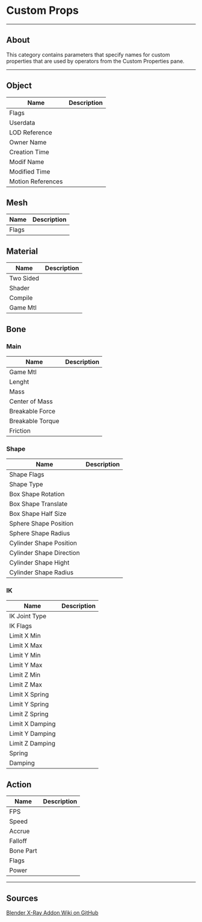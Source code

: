 # Custom Props

___

## About

This category contains parameters that specify names for custom properties that are used by operators from the Custom Properties pane.

___

## Object

| Name | Description |
|---|---|
| Flags |  |
| Userdata |  |
| LOD Reference |  |
| Owner Name |  |
| Creation Time |  |
| Modif Name |  |
| Modified Time |  |
| Motion References |  |

## Mesh

| Name | Description |
|---|---|
| Flags |  |

## Material

| Name | Description |
|---|---|
| Two Sided |  |
| Shader |  |
| Compile |  |
| Game Mtl |  |

## Bone

### Main

| Name | Description |
|---|---|
| Game Mtl |  |
| Lenght |  |
| Mass |  |
| Center of Mass |  |
| Breakable Force |  |
| Breakable Torque |  |
| Friction |  |

### Shape

| Name | Description |
|---|---|
| Shape Flags |  |
| Shape Type |  |
| Box Shape Rotation |  |
| Box Shape Translate |  |
| Box Shape Half Size |  |
| Sphere Shape Position |  |
| Sphere Shape Radius |  |
| Cylinder Shape Position |  |
| Cylinder Shape Direction |  |
| Cylinder Shape Hight |  |
| Cylinder Shape Radius |  |

### IK

| Name | Description |
|---|---|
| IK Joint Type |  |
| IK Flags |  |
| Limit X Min |  |
| Limit X Max |  |
| Limit Y Min |  |
| Limit Y Max |  |
| Limit Z Min |  |
| Limit Z Max |  |
| Limit X Spring |  |
| Limit Y Spring |  |
| Limit Z Spring |  |
| Limit X Damping |  |
| Limit Y Damping |  |
| Limit Z Damping |  |
| Spring |  |
| Damping |  |

## Action

| Name | Description |
|---|---|
| FPS |  |
| Speed |  |
| Accrue |  |
| Falloff |  |
| Bone Part |  |
| Flags |  |
| Power |  |

___

## Sources

[Blender X-Ray Addon Wiki on GitHub](https://github.com/PavelBlend/blender-xray/wiki/Preferences-Custom-Props)
